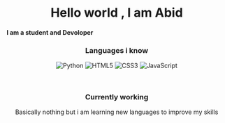 <h1 align="center">Hello world , I am Abid <br></h1> 

#### I am a student and Devoloper

<h3 align="center">Languages i know<br></h3>
<p align="center">
  <img alt="Python" src="https://img.shields.io/badge/-Python-23272A?style=flat&logo=python">
  <img alt="HTML5" src="https://img.shields.io/badge/-HTML5-23272A?style=flat&logo=html5">
  <img alt="CSS3" src="https://img.shields.io/badge/-CSS3-23272A?style=flat&logo=css3">
  <img alt="JavaScript" src="https://img.shields.io/badge/-JavaScript-23272A?style=flat&logo=javascript">
</p>
<br>
<h3 align="center">Currently working<br></h3>
<p align="center">Basically nothing but i am learning new languages to improve my skills </p>
<br>


